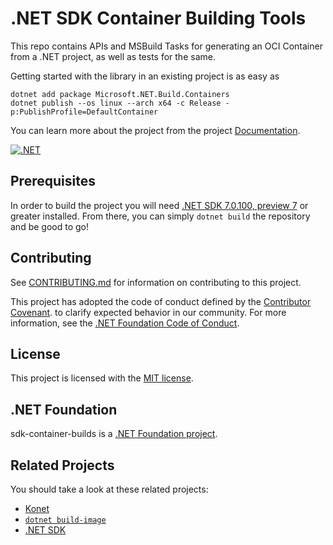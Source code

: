 # .NET SDK Container Building Tools

This repo contains APIs and MSBuild Tasks for generating an OCI Container from a .NET project, as well as tests for the same.

Getting started with the library in an existing project is as easy as

```shell
dotnet add package Microsoft.NET.Build.Containers
dotnet publish --os linux --arch x64 -c Release -p:PublishProfile=DefaultContainer
```

You can learn more about the project from the project [Documentation](./docs).

[![.NET](https://github.com/dotnet/sdk-container-builds/actions/workflows/dotnet.yml/badge.svg)](https://github.com/dotnet/sdk-container-builds/actions/workflows/dotnet.yml)

## Prerequisites

In order to build the project you will need [.NET SDK 7.0.100, preview 7](https://dotnet.microsoft.com/download/dotnet/7.0) or greater installed.
From there, you can simply `dotnet build` the repository and be good to go!


## Contributing

See [CONTRIBUTING.md](CONTRIBUTING.md) for information on contributing to this project.

This project has adopted the code of conduct defined by the [Contributor Covenant](http://contributor-covenant.org/).
to clarify expected behavior in our community. For more information, see the [.NET Foundation Code of Conduct](http://www.dotnetfoundation.org/code-of-conduct).

## License

This project is licensed with the [MIT license](LICENSE).

## .NET Foundation

sdk-container-builds is a [.NET Foundation project](https://dotnetfoundation.org/projects).

## Related Projects

You should take a look at these related projects:

- [Konet](https://github.com/lippertmarkus/konet)
- [`dotnet build-image`](https://github.com/tmds/build-image)
- [.NET SDK](https://github.com/dotnet/sdk)